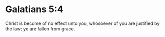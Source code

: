 # Galatians 5:4

Christ is become of no effect unto you, whosoever of you are justified by the law; ye are fallen from grace.